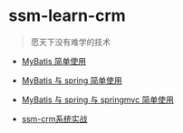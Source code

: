 # ssm-learn-crm

>愿天下没有难学的技术

- [MyBatis 简单使用](/ssm-mybatis)

- [MyBatis 与 spring 简单使用](/ssm-mybatis-spring)

- [MyBatis 与 spring 与 springmvc 简单使用](/ssm-mybatis-spring-springmvc)

- [ssm-crm系统实战](/ssm-crmsystem)
